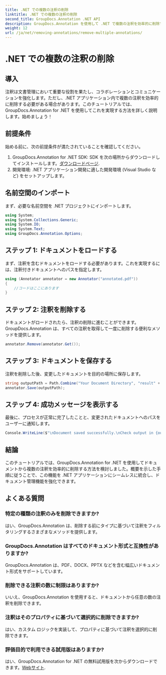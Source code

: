 ```yaml
---
title: .NET での複数の注釈の削除
linktitle: .NET での複数の注釈の削除
second_title: GroupDocs.Annotation .NET API
description: GroupDocs.Annotation を使用して .NET で複数の注釈を効率的に削除する方法を学びます。アプリケーションにシームレスに統合するには、段階的なチュートリアルに従ってください。
weight: 12
url: /ja/net/removing-annotations/remove-multiple-annotations/
---
```


# .NET での複数の注釈の削除

## 導入
注釈は文書管理において重要な役割を果たし、コラボレーションとコミュニケーションを強化します。ただし、.NET アプリケーション内で複数の注釈を効率的に削除する必要がある場合があります。このチュートリアルでは、GroupDocs.Annotation for .NET を使用してこれを実現する方法を詳しく説明します。始めましょう！
## 前提条件
始める前に、次の前提条件が満たされていることを確認してください。
1.  GroupDocs.Annotation for .NET SDK: SDK を次の場所からダウンロードしてインストールします。[ダウンロードページ](https://releases.groupdocs.com/annotation/net/).
2. 開発環境: .NET アプリケーション開発に適した開発環境 (Visual Studio など) をセットアップします。

## 名前空間のインポート
まず、必要な名前空間を .NET プロジェクトにインポートします。
```csharp
using System;
using System.Collections.Generic;
using System.IO;
using System.Text;
using GroupDocs.Annotation.Options;
```
## ステップ 1: ドキュメントをロードする
まず、注釈を含むドキュメントをロードする必要があります。これを実現するには、注釈付きドキュメントへのパスを指定します。
```csharp
using (Annotator annotator = new Annotator("annotated.pdf"))
{
    //コードはここにあります
}
```
## ステップ 2: 注釈を削除する
ドキュメントがロードされたら、注釈の削除に進むことができます。 GroupDocs.Annotation は、すべての注釈を取得して一度に削除する便利なメソッドを提供します。
```csharp
annotator.Remove(annotator.Get());
```
## ステップ 3: ドキュメントを保存する
注釈を削除した後、変更したドキュメントを目的の場所に保存します。
```csharp
string outputPath = Path.Combine("Your Document Directory", "result" + Path.GetExtension("input.pdf"));
annotator.Save(outputPath);
```
## ステップ 4: 成功メッセージを表示する
最後に、プロセスが正常に完了したことと、変更されたドキュメントへのパスをユーザーに通知します。
```csharp
Console.WriteLine($"\nDocument saved successfully.\nCheck output in {outputPath}.");
```

## 結論
このチュートリアルでは、GroupDocs.Annotation for .NET を使用してドキュメントから複数の注釈を効率的に削除する方法を検討しました。概要を示した手順に従うことで、この機能を .NET アプリケーションにシームレスに統合し、ドキュメント管理機能を強化できます。
## よくある質問
### 特定の種類の注釈のみを削除できますか?
はい、GroupDocs.Annotation は、削除する前にタイプに基づいて注釈をフィルタリングするさまざまなメソッドを提供します。
### GroupDocs.Annotation はすべてのドキュメント形式と互換性がありますか?
GroupDocs.Annotation は、PDF、DOCX、PPTX などを含む幅広いドキュメント形式をサポートしています。
### 削除できる注釈の数に制限はありますか?
いいえ、GroupDocs.Annotation を使用すると、ドキュメントから任意の数の注釈を削除できます。
### 注釈はそのプロパティに基づいて選択的に削除できますか?
はい、カスタム ロジックを実装して、プロパティに基づいて注釈を選択的に削除できます。
### 評価目的で利用できる試用版はありますか?
はい、GroupDocs.Annotation for .NET の無料試用版を次からダウンロードできます。[Webサイト](https://releases.groupdocs.com/annotation/net/).